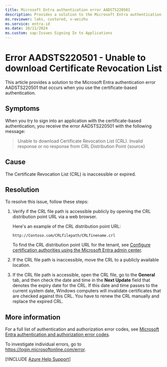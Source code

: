 ```yaml
---
title: Microsoft Entra authentication error AADSTS220501
description: Provides a solution to the Microsoft Entra authentication error AADSTS220501.
ms.reviewer: laks, custorod, v-weizhu
ms.service: entra-id
ms.date: 10/11/2024
ms.custom: sap:Issues Signing In to Applications
---
```

# Error AADSTS220501 - Unable to download Certificate Revocation List

This article provides a solution to the Microsoft Entra authentication error AADSTS220501 that occurs when you use the certificate-based authentication.

## Symptoms

When you try to sign into an application with the certificate-based authentication, you receive the error AADSTS220501 with the following message:

> Unable to download Certificate Revocation List (CRL). Invalid response or no response from CRL Distribution Point {source}

## Cause

The Certificate Revocation List (CRL) is inaccessible or expired.

## Resolution

To resolve this issue, follow these steps:

1. Verify if the CRL file path is accessible publicly by opening the CRL distribution point URL via a web browser.

    Here's an example of the CRL distribution point URL:
    
    `http://Contoso.com/CRLfilepath/CRLfinename.crl`

    To find the CRL distribution point URL for the tenant, see [Configure certification authorities using the Microsoft Entra admin center](/entra/identity/authentication/how-to-certificate-based-authentication#configure-certification-authorities-using-the-microsoft-entra-admin-center).

2. If the CRL file path is inaccessible, move the CRL to a publicly available location.

3. If the CRL file path is accessible, open the CRL file, go to the **General** tab, and then check the date and time in the **Next Update** field that denotes the expiry date for the CRL. If this date and time passes to the current system date, Windows computers will invalidate certificates that are checked against this CRL. You have to renew the CRL manually and replace the expired CRL.

## More information

For a full list of authentication and authorization error codes, see [Microsoft Entra authentication and authorization error codes](/azure/active-directory/develop/reference-error-codes).

To investigate individual errors, go to https://login.microsoftonline.com/error.

[!INCLUDE [Azure Help Support](../../../../includes/azure-help-support.md)]
